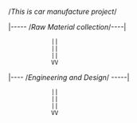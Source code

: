 /*This is car manufacture project*/  



|----- /*Raw Material collection*/----|

                
                ||
                ||
                ||
                VV


|---- /*Engineering and Design*/ -----|

                ||
                ||
                ||
                VV
